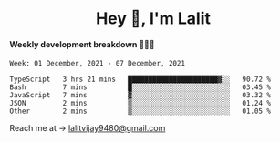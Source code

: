 <h1 align="center">Hey 👋, I'm Lalit</h1>

#### Weekly development breakdown 👨🏻‍💻
<!--START_SECTION:waka-->
```text
Week: 01 December, 2021 - 07 December, 2021

TypeScript   3 hrs 21 mins   ██████████████████████▓░░   90.72 % 
Bash         7 mins          █░░░░░░░░░░░░░░░░░░░░░░░░   03.45 % 
JavaScript   7 mins          ▓░░░░░░░░░░░░░░░░░░░░░░░░   03.32 % 
JSON         2 mins          ▒░░░░░░░░░░░░░░░░░░░░░░░░   01.24 % 
Other        2 mins          ▒░░░░░░░░░░░░░░░░░░░░░░░░   01.05 % 
```
<!--END_SECTION:waka-->

Reach me at → lalitvijay9480@gmail.com
